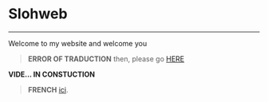 # Slohweb
---
Welcome to my website and welcome you
> **ERROR OF TRADUCTION** then, please go    [HERE](https://crowdin.com/project/slohweb)

 **VIDE... IN CONSTUCTION**

> **FRENCH** [ici](index.md). 

